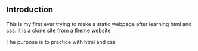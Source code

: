 ## Introduction

This is my first ever trying to make a static webpage after learning html and css. it is a clone site from a theme website

The purpose is to practice with html and css
